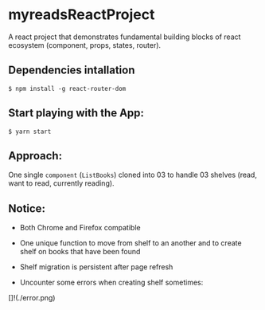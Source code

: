 # myreadsReactProject
A react project that demonstrates fundamental building blocks of react ecosystem (component, props, states, router).

## Dependencies intallation

`$ npm install -g react-router-dom`

## Start playing with the App:

`$ yarn start` 



## Approach:

One single `component` (`ListBooks`) cloned into 03 to handle 03 shelves (read, want to read, currently reading). 

 ## Notice:

* Both Chrome and Firefox compatible

* One unique function to move from shelf to an another and to create shelf on books that have been found

* Shelf migration is persistent after page refresh

* Uncounter some errors when creating shelf sometimes:

[]!(./error.png)